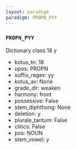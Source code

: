 ```yaml
---
layout: paradigm
paradigm: PROPN_PYY
---
```

### ` PROPN_PYY `

Dictionary class 18 y
* kotus_tn: 18
* upos: PROPN
* suffix_regex: yy
* kotus_av: None
* grade_dir: weaken
* harmony: front
* possessive: False
* stem_diphthong: None
* deletion: y
* plurale_tantum: False
* clitics: False
* pos: NOUN
* stem_vowel: y
